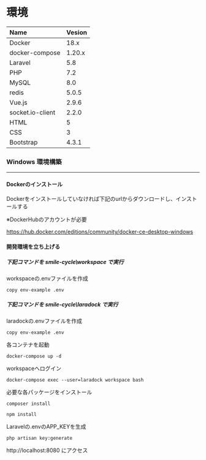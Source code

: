 # 環境

| Name | Vesion |
| :--| :-- |
| Docker   | 18.x   |
|docker-compose|1.20.x|
| Laravel  | 5.8    |
| PHP      | 7.2    |
|MySQL|8.0|
|redis|5.0.5|
|Vue.js|2.9.6|
|socket.io-client|2.2.0|
|HTML|5|
|CSS|3|
|Bootstrap|4.3.1|

### Windows 環境構築

----

#### Dockerのインストール

Dockerをインストールしていなければ下記のurlからダウンロードし、インストールする

※DockerHubのアカウントが必要

<https://hub.docker.com/editions/community/docker-ce-desktop-windows>

#### 開発環境を立ち上げる

##### 下記コマンドを smile-cycle\workspace で実行

workspaceの.envファイルを作成

`copy env-example .env`

##### 下記コマンドを smile-cycle\laradock で実行

laradockの.envファイルを作成

`copy env-example .env`

各コンテナを起動

`docker-compose up -d`

workspaceへログイン

`docker-compose exec --user=laradock workspace bash`

必要な各パッケージをインストール

`composer install`

`npm install`

Laravelの.envのAPP_KEYを生成

`php artisan key:generate`



http://localhost:8080 にアクセス

